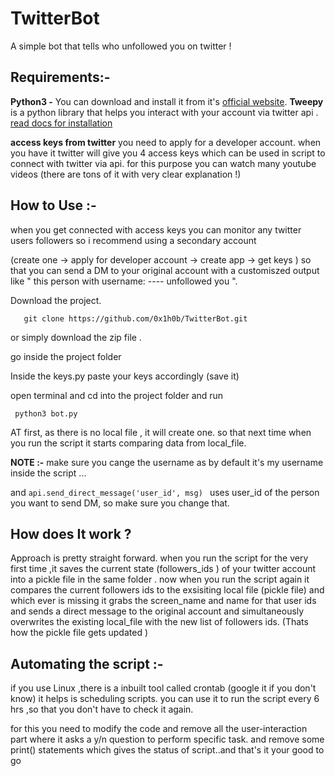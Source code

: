 # TwitterBot
A simple bot that tells who unfollowed you on twitter !

## Requirements:-
 
   **Python3 -** 
      You can download and install it from it's [official website](https://www.python.org/downloads/).
      **Tweepy** is a python library that helps you interact with your account via twitter api . [read docs for installation](http://docs.tweepy.org/en/latest/install.html)      
      
  **access keys from twitter** you need to apply for a developer account. when you have it twitter will give you 4 access keys which can be used in script to 
  connect with twitter via api. for this purpose you can watch many youtube videos (there are tons of it with very clear explanation !)
  
 ## How to Use :-
 when you get connected with access keys you can monitor any twitter users followers  so i recommend using a secondary account 
 
 
 (create one -> apply for developer account -> create app -> get keys ) so that you can send a DM to your original account
 with a customiszed output like " this person with username: ---- unfollowed you ".
 
 Download the  project. 
 ```
    git clone https://github.com/0x1h0b/TwitterBot.git
 ```
 or simply download the zip file .
 
 go inside the project folder
 
 Inside the keys.py paste your keys accordingly (save it)
 
 open terminal and cd into the project folder and run
 ```
  python3 bot.py
 ```
 AT first, as there is no local file , it will create one. so that next time when you run the script it starts comparing data from local_file.

**NOTE :-**  make sure you cange the username as by default it's my username inside the script ... 
 
   and  ```api.send_direct_message('user_id', msg) ``` uses user_id of the person you want to send DM, so make sure you change that.
 
 
## How does It work ?
Approach is pretty straight forward. when you run the script for the very first time ,it saves the current state (followers_ids ) of your twitter account into
a pickle file in the same folder . now when you run the script again it compares the current followers ids to the exsisiting local file (pickle file) and which 
ever is missing it grabs the screen_name and name for that user ids and sends a direct message to the original account 
and simultaneously overwrites the existing local_file with the new list of followers ids. (Thats how the pickle file gets updated )

## Automating the script :-

if you use Linux ,there is a inbuilt tool called crontab (google it if you don't know) it helps is scheduling scripts. 
you can use it to run the script every 6 hrs ,so that you don't have to check it again.

for this you need to modify the code  and remove all the user-interaction part where it asks a y/n question to perform specific task. and remove some
print() statements which gives the status of script..and that's it your good to go



